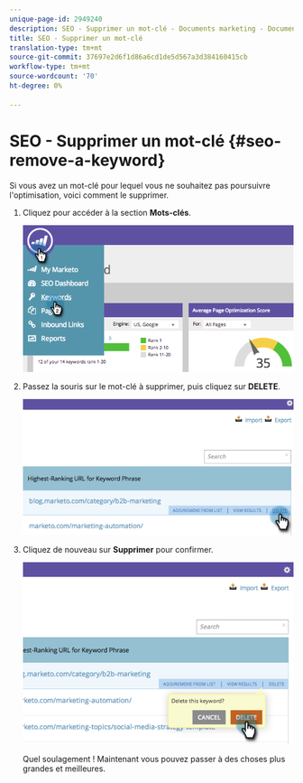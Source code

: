 ```yaml
---
unique-page-id: 2949240
description: SEO - Supprimer un mot-clé - Documents marketing - Documentation du produit
title: SEO - Supprimer un mot-clé
translation-type: tm+mt
source-git-commit: 37697e2d6f1d86a6cd1de5d567a3d384160415cb
workflow-type: tm+mt
source-wordcount: '70'
ht-degree: 0%

---
```



# SEO - Supprimer un mot-clé {#seo-remove-a-keyword}

Si vous avez un mot-clé pour lequel vous ne souhaitez pas poursuivre l&#39;optimisation, voici comment le supprimer.

1. Cliquez pour accéder à la section **Mots-clés**.

   ![](assets/image2014-9-18-13-3a35-3a52.png)

1. Passez la souris sur le mot-clé à supprimer, puis cliquez sur **DELETE**.

   ![](assets/image2014-9-18-13-3a36-3a6.png)

1. Cliquez de nouveau sur **Supprimer** pour confirmer.

   ![](assets/image2014-9-18-13-3a36-3a11.png)

   Quel soulagement ! Maintenant vous pouvez passer à des choses plus grandes et meilleures.
